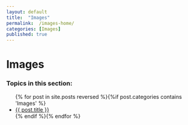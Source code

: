 ```yaml
---
layout: default
title:  "Images"
permalink:  /images-home/
categories: [Images]
published: true
---
```


<div data-type="part" class="hsecpart" data-hederis-type="hsecpart" id="images-home" data-pi-attrs="id: images-home" role="doc-part" title="Images"><h1 data-hederis-type="hblkchaptitle" class="hblkchaptitle" id="pX6Ms7szo">Images</h1>
    <h3>Topics in this section:</h3><ul class="">{% for post in site.posts reversed %}{%if post.categories contains 'Images' %}<li class=""><a class="" href="{{ post.url }}">{{ post.title }}</a></li>{% endif %}{% endfor %}</ul></div>
    